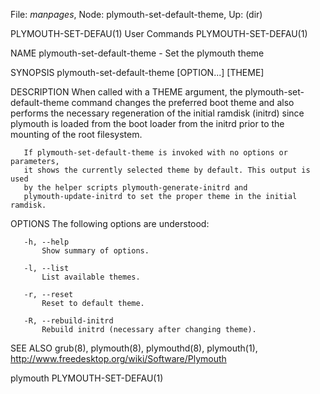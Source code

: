 File: *manpages*,  Node: plymouth-set-default-theme,  Up: (dir)

PLYMOUTH-SET-DEFAU(1)            User Commands           PLYMOUTH-SET-DEFAU(1)



NAME
       plymouth-set-default-theme - Set the plymouth theme

SYNOPSIS
       plymouth-set-default-theme [OPTION...] [THEME]

DESCRIPTION
       When called with a THEME argument, the plymouth-set-default-theme
       command changes the preferred boot theme and also performs the
       necessary regeneration of the initial ramdisk (initrd) since plymouth
       is loaded from the boot loader from the initrd prior to the mounting of
       the root filesystem.

       If plymouth-set-default-theme is invoked with no options or parameters,
       it shows the currently selected theme by default. This output is used
       by the helper scripts plymouth-generate-initrd and
       plymouth-update-initrd to set the proper theme in the initial ramdisk.

OPTIONS
       The following options are understood:

       -h, --help
           Show summary of options.

       -l, --list
           List available themes.

       -r, --reset
           Reset to default theme.

       -R, --rebuild-initrd
           Rebuild initrd (necessary after changing theme).

SEE ALSO
       grub(8), plymouth(8), plymouthd(8), plymouth(1),
       http://www.freedesktop.org/wiki/Software/Plymouth



plymouth                                                 PLYMOUTH-SET-DEFAU(1)

